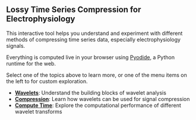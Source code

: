 ## Lossy Time Series Compression for Electrophysiology

This interactive tool helps you understand and experiment with different methods of compressing time series data, especially electrophysiology signals.

Everything is computed live in your browser using [Pyodide](https://pyodide.org/), a Python runtime for the web.

Select one of the topics above to learn more, or one of the menu items on the left to for custom exploration.

- **[Wavelets](./wavelets.md)**: Understand the building blocks of wavelet analysis
- **[Compression](./compression.md)**: Learn how wavelets can be used for signal compression
- **[Compute Time](./compute_time.md)**: Explore the computational performance of different wavelet transforms
